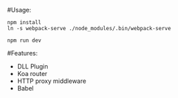 #Usage:
	
	npm install
	ln -s webpack-serve ./node_modules/.bin/webpack-serve
	
	npm run dev


#Features:
* DLL Plugin
* Koa router
* HTTP proxy middleware 
* Babel